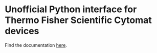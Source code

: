 # Unofficial Python interface for Thermo Fisher Scientific Cytomat devices
Find the documentation [here](https://umg-pharma-lab-automation.pages.gwdg.de/cytomat-python).

